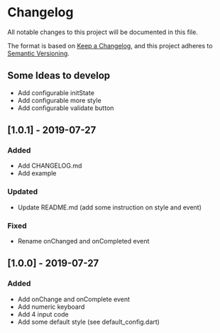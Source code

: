 # Changelog
All notable changes to this project will be documented in this file.

The format is based on [Keep a Changelog](https://keepachangelog.com/en/1.0.0/),
and this project adheres to [Semantic Versioning](https://semver.org/spec/v2.0.0.html).

## Some Ideas to develop
- Add configurable initState
- Add configurable more style
- Add configurable validate button

## [1.0.1] - 2019-07-27
### Added
- Add CHANGELOG.md
- Add example

### Updated
- Update README.md (add some instruction on style and event)

### Fixed
- Rename onChanged and onCompleted event

## [1.0.0] - 2019-07-27
### Added
- Add onChange and onComplete event
- Add numeric keyboard
- Add 4 input code
- Add some default style (see default_config.dart)
